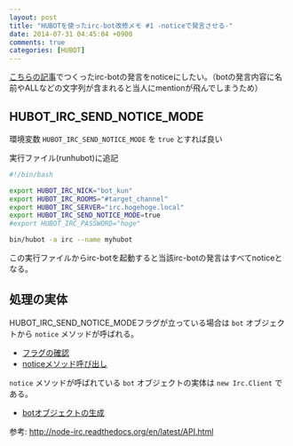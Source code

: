 ```yaml
---
layout: post
title: "HUBOTを使ったirc-bot改修メモ #1 -noticeで発言させる-"
date: 2014-07-31 04:45:04 +0900
comments: true
categories: [HUBOT]
---
```

[こちらの記事](http://sojiro14.github.io/blog/2014/04/19/irc-bot-by-hubot/)でつくったirc-botの発言をnoticeにしたい。（botの発言内容に名前やALLなどの文字列が含まれると当人にmentionが飛んでしまうため）

## HUBOT_IRC_SEND_NOTICE_MODE
環境変数 ```HUBOT_IRC_SEND_NOTICE_MODE``` を ```true``` とすれば良い

実行ファイル(runhubot)に追記

```bash
#!/bin/bash

export HUBOT_IRC_NICK="bot_kun"
export HUBOT_IRC_ROOMS="#target_channel"
export HUBOT_IRC_SERVER="irc.hogehoge.local"
export HUBOT_IRC_SEND_NOTICE_MODE=true
#export HUBOT_IRC_PASSWORD="hoge"

bin/hubot -a irc --name myhubot
```
この実行ファイルからirc-botを起動すると当該irc-botの発言はすべてnoticeとなる。

## 処理の実体
HUBOT_IRC_SEND_NOTICE_MODEフラグが立っている場合は ```bot``` オブジェクトから ```notice``` メソッドが呼ばれる。

* [フラグの確認](https://github.com/nandub/hubot-irc/blob/master/src/irc.coffee#L18)
* [noticeメソッド呼び出し](https://github.com/nandub/hubot-irc/blob/master/src/irc.coffee#L56-76)

```notice``` メソッドが呼ばれている ```bot``` オブジェクトの実体は ```new Irc.Client``` である。

* [botオブジェクトの生成](https://github.com/nandub/hubot-irc/blob/master/src/irc.coffee#L192)

参考: http://node-irc.readthedocs.org/en/latest/API.html
